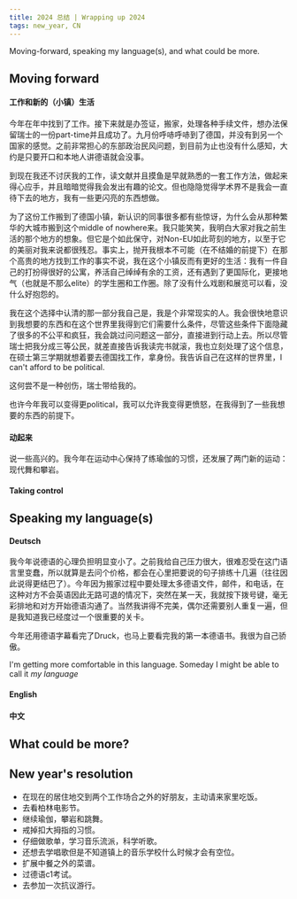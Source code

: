 ```yaml
---
title: 2024 总结 | Wrapping up 2024
tags: new_year, CN
---
```


Moving-forward, speaking my language(s), and what could be more.
<!--more-->

## Moving forward
#### 工作和新的（小镇）生活
今年在年中找到了工作。接下来就是办签证，搬家，处理各种手续文件，想办法保留瑞士的一份part-time并且成功了。九月份呼哧呼哧到了德国，并没有到另一个国家的感觉。之前非常担心的东部政治民风问题，到目前为止也没有什么感知，大约是只要开口和本地人讲德语就会没事。

到现在我还不讨厌我的工作，读文献并且摸鱼是早就熟悉的一套工作方法，做起来得心应手，并且暗暗觉得我会发出有趣的论文。但也隐隐觉得学术界不是我会一直待下去的地方，我有一些更闪亮的东西想做。

为了这份工作搬到了德国小镇，新认识的同事很多都有些惊讶，为什么会从那种繁华的大城市搬到这个middle of nowhere来。我只能笑笑，我明白大家对我之前生活的那个地方的想象。但它是个如此保守，对Non-EU如此苛刻的地方，以至于它的美丽对我来说都很残忍。事实上，抛开我根本不可能（在不结婚的前提下）在那个高贵的地方找到工作的事实不说，我在这个小镇反而有更好的生活：我有一件自己的打扮得很好的公寓，养活自己绰绰有余的工资，还有遇到了更国际化，更接地气（也就是不那么elite）的学生圈和工作圈。除了没有什么戏剧和展览可以看，没什么好抱怨的。

我在这个选择中认清的那一部分我自己是，我是个非常现实的人。我会很快地意识到我想要的东西和在这个世界里我得到它们需要什么条件，尽管这些条件下面隐藏了很多的不公平和疯狂，我会跳过问问题这一部分，直接进到行动上去。所以尽管瑞士把我分成三等公民，就差直接告诉我读完书就滚，我也立刻处理了这个信息，在硕士第三学期就想着要去德国找工作，拿身份。我告诉自己在这样的世界里，I can't afford to be political.

这何尝不是一种创伤，瑞士带给我的。

也许今年我可以变得更political，我可以允许我变得更愤怒，在我得到了一些我想要的东西的前提下。

#### 动起来
说一些高兴的。我今年在运动中心保持了练瑜伽的习惯，还发展了两门新的运动：现代舞和攀岩。

#### Taking control

## Speaking my language(s)
#### Deutsch
我今年说德语的心理负担明显变小了。之前我给自己压力很大，很难忍受在这门语言里变蠢，所以就算是去问个价格，都会在心里把要说的句子排练十几遍（往往因此说得更结巴了）。今年因为搬家过程中要处理太多德语文件，邮件，和电话，在这种对方不会英语因此无路可退的情况下，突然在某一天，我就按下拨号键，毫无彩排地和对方开始德语沟通了。当然我讲得不完美，偶尔还需要别人重复一遍，但是我知道我已经度过一个很重要的关卡。

今年还用德语字幕看完了Druck，也马上要看完我的第一本德语书。我很为自己骄傲。

I'm getting more comfortable in this language. Someday I might be able to call it *my language*

#### English

#### 中文

## What could be more?

## New year's resolution
- 在现在的居住地交到两个工作场合之外的好朋友，主动请来家里吃饭。
- 去看柏林电影节。
- 继续瑜伽，攀岩和跳舞。
- 戒掉扣大拇指的习惯。
- 仔细做歌单，学习音乐流派，科学听歌。
- 还想去学唱歌但是不知道镇上的音乐学校什么时候才会有空位。
- 扩展中餐之外的菜谱。
- 过德语c1考试。
- 去参加一次抗议游行。
